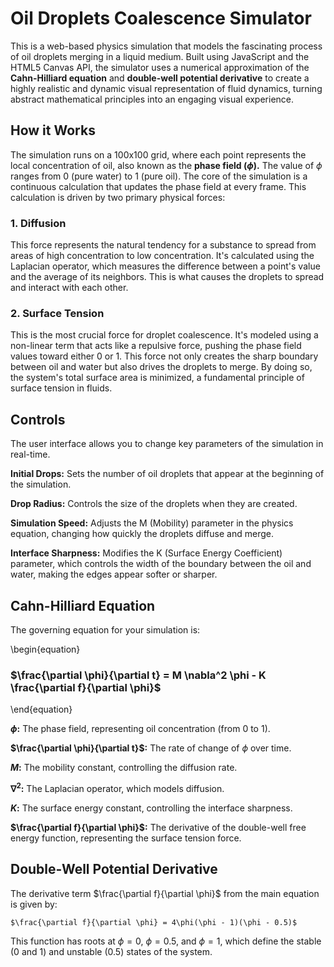 # Oil Droplets Coalescence Simulator
This is a web-based physics simulation that models the fascinating process of oil droplets merging in a liquid medium. Built using JavaScript and the HTML5 Canvas API, the simulator uses a numerical approximation of the **Cahn-Hilliard equation** and **double-well potential derivative** to create a highly realistic and dynamic visual representation of fluid dynamics, turning abstract mathematical principles into an engaging visual experience.

## How it Works
The simulation runs on a 100x100 grid, where each point represents the local concentration of oil, also known as the **phase field ($ϕ$).** The value of $ϕ$ ranges from 0 (pure water) to 1 (pure oil).
The core of the simulation is a continuous calculation that updates the phase field at every frame. This calculation is driven by two primary physical forces:

### 1. Diffusion
This force represents the natural tendency for a substance to spread from areas of high concentration to low concentration. It's calculated using the Laplacian operator, which measures the difference between a point's value and the average of its neighbors. This is what causes the droplets to spread and interact with each other.

### 2. Surface Tension
This is the most crucial force for droplet coalescence. It's modeled using a non-linear term that acts like a repulsive force, pushing the phase field values toward either 0 or 1. This force not only creates the sharp boundary between oil and water but also drives the droplets to merge. By doing so, the system's total surface area is minimized, a fundamental principle of surface tension in fluids.

## Controls
The user interface allows you to change key parameters of the simulation in real-time.

**Initial Drops:** Sets the number of oil droplets that appear at the beginning of the simulation.

**Drop Radius:** Controls the size of the droplets when they are created.

**Simulation Speed:** Adjusts the M (Mobility) parameter in the physics equation, changing how quickly the droplets diffuse and merge.

**Interface Sharpness:** Modifies the K (Surface Energy Coefficient) parameter, which controls the width of the boundary between the oil and water, making the edges appear softer or sharper.


## Cahn-Hilliard Equation
The governing equation for your simulation is:

\begin{equation}
### $\frac{\partial \phi}{\partial t} = M \nabla^2 \phi - K \frac{\partial f}{\partial \phi}$
\end{equation}

**$\phi$:** The phase field, representing oil concentration (from 0 to 1).

**$\frac{\partial \phi}{\partial t}$:** The rate of change of $\phi$ over time.

**$M$:** The mobility constant, controlling the diffusion rate.

**$\nabla^2$:** The Laplacian operator, which models diffusion.

**$K$:** The surface energy constant, controlling the interface sharpness.

**$\frac{\partial f}{\partial \phi}$:** The derivative of the double-well free energy function, representing the surface tension force.


## Double-Well Potential Derivative
The derivative term $\frac{\partial f}{\partial \phi}$ from the main equation is given by:

``` $\frac{\partial f}{\partial \phi} = 4\phi(\phi - 1)(\phi - 0.5)$ ```

This function has roots at $\phi = 0$, $\phi = 0.5$, and $\phi = 1$, which define the stable (0 and 1) and unstable (0.5) states of the system.
